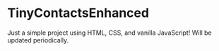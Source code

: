# TinyContactsEnhanced

Just a simple project using HTML, CSS, and vanilla JavaScript! 
Will be updated periodically.
